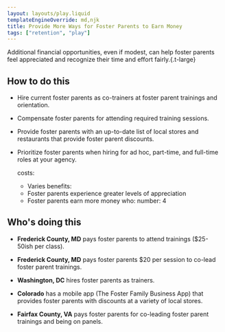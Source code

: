 ```yaml
---
layout: layouts/play.liquid
templateEngineOverride: md,njk
title: Provide More Ways for Foster Parents to Earn Money
tags: ["retention", "play"]
---
```



Additional financial opportunities, even if modest, can help foster parents feel appreciated and recognize their time and effort fairly.{.t-large}

## How to do this

* Hire current foster parents as co-trainers at foster parent trainings and orientation.

* Compensate foster parents for attending required training sessions.

* Provide foster parents with an up-to-date list of local stores and restaurants that provide foster parent discounts.

* Prioritize foster parents when hiring for ad hoc, part-time, and full-time roles at your agency.

  costs:
    - Varies
  benefits:
    - Foster parents experience greater levels of appreciation
    - Foster parents earn more money
  who:
    number: 4

## Who's doing this

* **Frederick County, MD** pays foster parents to attend trainings ($25-50ish per class).

* **Frederick County, MD** pays foster parents $20 per session to co-lead foster parent trainings.

* **Washington, DC** hires foster parents as trainers.

* **Colorado** has a mobile app (The Foster Family Business App) that provides foster parents with discounts at a variety of local stores.

* **Fairfax County, VA** pays foster parents for co-leading foster parent trainings and being on panels.